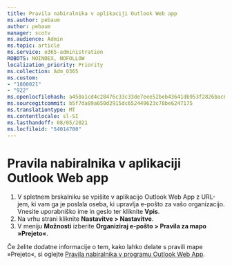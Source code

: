 ```yaml
---
title: Pravila nabiralnika v aplikaciji Outlook Web app
ms.author: pebaum
author: pebaum
manager: scotv
ms.audience: Admin
ms.topic: article
ms.service: o365-administration
ROBOTS: NOINDEX, NOFOLLOW
localization_priority: Priority
ms.collection: Adm_O365
ms.custom:
- "1800021"
- "922"
ms.openlocfilehash: a450a1cd4c28476c33c33de7eee52beb43641db953f2826bac68ca76b2e50f25
ms.sourcegitcommit: b5f7da89a650d2915dc652449623c78be6247175
ms.translationtype: MT
ms.contentlocale: sl-SI
ms.lasthandoff: 08/05/2021
ms.locfileid: "54014700"
---
```

# <a name="inbox-rules-in-outlook-web-app"></a>Pravila nabiralnika v aplikaciji Outlook Web app

1. V spletnem brskalniku se vpišite v aplikacijo Outlook Web App z URL-jem, ki vam ga je poslala oseba, ki upravlja e-pošto za vašo organizacijo. Vnesite uporabniško ime in geslo ter kliknite **Vpis**.
2. Na vrhu strani kliknite **Nastavitve > Nastavitve**.
3. V meniju **Možnosti** izberite **Organiziraj e-pošto > Pravila za mapo »Prejeto«**.

Če želite dodatne informacije o tem, kako lahko delate s pravili mape »Prejeto«, si oglejte [Pravila nabiralnika v programu Outlook Web App](https://support.office.com/article/inbox-rules-in-outlook-web-app-edea3d17-00c9-434b-b9b7-26ee8d9f5622).
